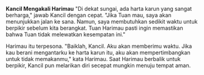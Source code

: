 
**Kancil Mengakali Harimau**
"Di dekat sungai, ada harta karun yang sangat berharga," jawab Kancil dengan cepat. "Jika Tuan mau, saya akan menunjukkan jalan ke sana. Namun, saya membutuhkan sedikit waktu untuk berpikir sebelum kita berangkat. Tuan Harimau pasti ingin memastikan bahwa Tuan tidak melewatkan kesempatan ini."

Harimau itu terpesona. "Baiklah, Kancil. Aku akan memberimu waktu. Jika kau berani mengantarku ke harta karun itu, aku akan mempertimbangkan untuk tidak memakanmu," kata Harimau. Saat Harimau berbalik untuk berpikir, Kancil pun melarikan diri secepat mungkin menuju tempat aman.
